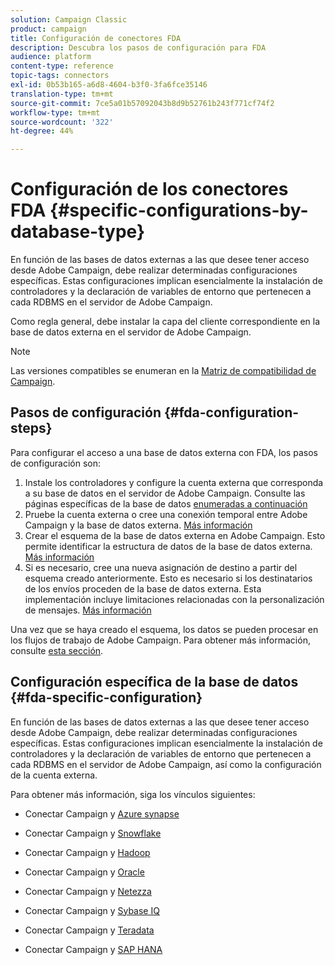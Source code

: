 ```yaml
---
solution: Campaign Classic
product: campaign
title: Configuración de conectores FDA
description: Descubra los pasos de configuración para FDA
audience: platform
content-type: reference
topic-tags: connectors
exl-id: 0b53b165-a6d8-4604-b3f0-3fa6fce35146
translation-type: tm+mt
source-git-commit: 7ce5a01b57092043b8d9b52761b243f771cf74f2
workflow-type: tm+mt
source-wordcount: '322'
ht-degree: 44%

---
```


# Configuración de los conectores FDA {#specific-configurations-by-database-type}

En función de las bases de datos externas a las que desee tener acceso desde Adobe Campaign, debe realizar determinadas configuraciones específicas. Estas configuraciones implican esencialmente la instalación de controladores y la declaración de variables de entorno que pertenecen a cada RDBMS en el servidor de Adobe Campaign.

Como regla general, debe instalar la capa del cliente correspondiente en la base de datos externa en el servidor de Adobe Campaign.

>[!NOTE]
>
>Las versiones compatibles se enumeran en la [Matriz de compatibilidad de Campaign](../../rn/using/compatibility-matrix.md#FederatedDataAccessFDA).


## Pasos de configuración {#fda-configuration-steps}

Para configurar el acceso a una base de datos externa con FDA, los pasos de configuración son:

1. Instale los controladores y configure la cuenta externa que corresponda a su base de datos en el servidor de Adobe Campaign. Consulte las páginas específicas de la base de datos [enumeradas a continuación](#fda-specific-configuration)
1. Pruebe la cuenta externa o cree una conexión temporal entre Adobe Campaign y la base de datos externa. [Más información](../../installation/using/connecting-to-database.md)
1. Crear el esquema de la base de datos externa en Adobe Campaign. Esto permite identificar la estructura de datos de la base de datos externa. [Más información](../../installation/using/creating-data-schema.md)
1. Si es necesario, cree una nueva asignación de destino a partir del esquema creado anteriormente. Esto es necesario si los destinatarios de los envíos proceden de la base de datos externa. Esta implementación incluye limitaciones relacionadas con la personalización de mensajes. [Más información](../../installation/using/defining-data-mapping.md)

Una vez que se haya creado el esquema, los datos se pueden procesar en los flujos de trabajo de Adobe Campaign. Para obtener más información, consulte [esta sección](../../workflow/using/accessing-an-external-database--fda-.md).

## Configuración específica de la base de datos {#fda-specific-configuration}

En función de las bases de datos externas a las que desee tener acceso desde Adobe Campaign, debe realizar determinadas configuraciones específicas. Estas configuraciones implican esencialmente la instalación de controladores y la declaración de variables de entorno que pertenecen a cada RDBMS en el servidor de Adobe Campaign, así como la configuración de la cuenta externa.

Para obtener más información, siga los vínculos siguientes:

* Conectar Campaign y [Azure synapse](../../installation/using/configure-fda-synapse.md)

* Conectar Campaign y [Snowflake](../../installation/using/configure-fda-snowflake.md)

* Conectar Campaign y [Hadoop](../../installation/using/configure-fda-hadoop.md)

* Conectar Campaign y [Oracle](../../installation/using/configure-fda-oracle.md)

* Conectar Campaign y [Netezza](../../installation/using/configure-fda-netezza.md)

* Conectar Campaign y [Sybase IQ](../../installation/using/configure-fda-sybase.md)

* Conectar Campaign y [Teradata](../../installation/using/configure-fda-teradata.md)

* Conectar Campaign y [SAP HANA](../../installation/using/configure-fda-sap-hana.md)
